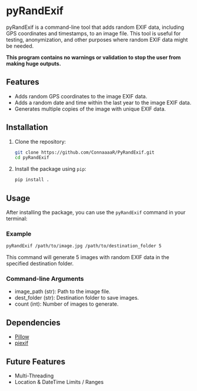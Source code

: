 # pyRandExif

pyRandExif is a command-line tool that adds random EXIF data, including GPS coordinates and timestamps, to an image file. This tool is useful for testing, anonymization, and other purposes where random EXIF data might be needed.

**This program contains no warnings or validation to stop the user from making huge outputs.**

## Features

- Adds random GPS coordinates to the image EXIF data.
- Adds a random date and time within the last year to the image EXIF data.
- Generates multiple copies of the image with unique EXIF data.

## Installation

1. Clone the repository:

    ```sh
    git clone https://github.com/ConnaaaaR/PyRandExif.git
    cd pyRandExif
    ```

2. Install the package using `pip`:

    ```sh
    pip install .
    ```

## Usage

After installing the package, you can use the `pyRandExif` command in your terminal:
### Example
```sh
pyRandExif /path/to/image.jpg /path/to/destination_folder 5
```

This command will generate 5 images with random EXIF data in the specified destination folder.

### Command-line Arguments
- image_path (str): Path to the image file.
- dest_folder (str): Destination folder to save images.
- count (int): Number of images to generate.
  

## Dependencies
- [Pillow](https://python-pillow.org/)
- [piexif](https://github.com/hMatoba/piexif)


## Future Features
- Multi-Threading
- Location & DateTime Limits / Ranges
